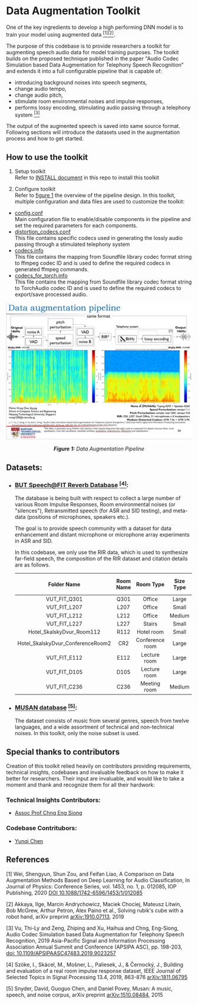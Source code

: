 # Data Augmentation Toolkit
One of the key ingredients to develop a high performing DNN model is to train your model using augmented data [<sup>[1]</sup>](#1)[<sup>[2]</sup>](#2). 

The purpose of this codebase is to provide researchers a toolkit for augmenting speech audio data for model training purposes. The toolkit builds on the proposed technique published in the paper "Audio Codec Simulation based Data Augmentation for Telephony Speech Recognition" and extends it into a full configurable pipeline that is capable of:
- introducing background noises into speech segments, 
- change audio tempo,
- change audio pitch,
- stimulate room environmental noises and impulse responses,
- performs lossy encoding, stimulating audio passing through a telephony system [<sup>[3]</sup>](#3)

The output of the augmented speech is saved into same source format. Following sections will introduce the datasets used in the augmentation process and how to get started.

## How to use the toolkit
1. Setup toolkit
</br>Refer to [INSTALL document](INSTALL.md) in this repo to install this toolkit

2. Configure toolkit
</br>Refer to [figure 1](#fig1) the overview of the pipeline design. In this toolkit, multiple configuration and data files are used to customize the toolkit:
- [config.conf](config.conf)
</br>Main configuration file to enable/disable components in the pipeline and set the required parameters for each components.
- [distortion_codecs.conf](codecs.info)
</br>This file contains specific codecs used in generating the lossly audio passing through a stimulated telephony system
- [codecs.info](codecs.info)
</br>This file contains the mapping from Soundfile library codec format string to ffmpeg codec ID and is used to define the required codecs in generated ffmpeg commands.
- [codecs_for_torch.info](codecs_for_torch.info)
</br>This file contains the mapping from Soundfile library codec format string to TorchAudio codec ID and is used to define the required codecs to export/save processed audio.

<a id="fig1">![alt text](data_augmentation_pipeline.jpg)*<p align="center">**Figure 1:** Data Augmentation Pipeline<p>*</a>

## Datasets:
- ### [BUT Speech@FIT Reverb Database](https://speech.fit.vutbr.cz/software/but-speech-fit-reverb-database ) [<sup>[4]</sup>](#4):

  The database is being built with respect to collect a large number of various Room Impulse Responses, Room environmental noises (or "silences"), Retransmitted speech (for ASR and SID testing), and meta-data (positions of microphones, speakers etc.).

  The goal is to provide speech community with a dataset for data enhancement and distant microphone or microphone array experiments in ASR and SID.

  In this codebase, we only use the RIR data, which is used to synthesize far-field speech, the composition of the RIR dataset and citation details are as follows.

  | Folder Name | Room Name |    Room Type    |  Size Type  | Size (length, depth, height) (m) | (microphone_num x   loudspeaker_num) |
  | :-------: | :-------: | :-------------: | :------------------------------: | :------------------------------: | :----------------------------------: |
  |   VUT_FIT_Q301   |   Q301    |     Office      |     Large      |           10.7x6.9x2.6           |                31 x 3                |
  |   VUT_FIT_L207   |   L207    |     Office      |     Small      |           4.6x6.9x3.1            |                31 x 6                |
  |   VUT_FIT_L212   |   L212    |     Office      |     Medium      |           7.5x4.6x3.1            |                31 x 5                |
  |   VUT_FIT_L227   |   L227    |     Stairs      |     Small      |           6.2x2.6x14.2           |                31 x 5                |
  |   Hotel_SkalskyDvur_Room112   |   R112    |   Hotel room    |     Small      |           4.4x2.8x2.6            |                31 x 5                |
  |   Hotel_SkalskyDvur_ConferenceRoom2   |    CR2    | Conference room |     Large      |          28.2x11.1x3.3           |                31 x 4                |
  |   VUT_FIT_E112   |   E112    |  Lecture room   |     Large      |          11.5x20.1x4.8           |                31 x 2                |
  |   VUT_FIT_D105   |   D105    |  Lecture room   |     Large      |          17.2x22.8x6.9           |                31 x 6                |
  |   VUT_FIT_C236   |   C236    |  Meeting room   |     Medium      |           7.0x4.1x3.6            |               31 x 10                |

- ### [MUSAN database](https://arxiv.org/pdf/1510.08484) [<sup>[5]</sup>](#5):
  The dataset consists of music from several genres, speech from twelve languages, and a wide assortment of technical and non-technical noises. In this toolkit, only the noise subset is used.

## Special thanks to contributors
Creation of this toolkit relied heavily on contributors providing requirements, technical insights, codebases and invaluable feedback on how to make it better for researchers. Their input are invaluable, and would like to take a moment and thank and recognize them for all their hardwork:

### Technical Insights Contributors:
- [Assoc Prof Chng Eng Siong](https://personal.ntu.edu.sg/aseschng/intro1.html)

### Codebase Contritubors:
- [Yunqi Chen](https://github.com/Jasson-Chen/Add_noise_and_rir_to_speech)

## References
<a id="1">[1]</a>
Wei, Shengyun, Shun Zou, and Feifan Liao, 
A Comparison on Data Augmentation Methods Based on Deep Learning for Audio Classification, 
In Journal of Physics: Conference Series, vol. 1453, no. 1, p. 012085, 
IOP Publishing, 
2020
[DOI 10.1088/1742-6596/1453/1/012085](https://iopscience.iop.org/article/10.1088/1742-6596/1453/1/012085)

<a id="2">[2]</a>
Akkaya, Ilge, Marcin Andrychowicz, Maciek Chociej, Mateusz Litwin, Bob McGrew, Arthur Petron, Alex Paino et al., 
Solving rubik's cube with a robot hand, 
arXiv preprint [arXiv:1910.07113](https://arxiv.org/abs/1910.07113), 2019

<a id="3">[3]</a> 
Vu, Thi-Ly and Zeng, Zhiping and Xu, Haihua and Chng, Eng-Siong,
Audio Codec Simulation based Data Augmentation for Telephony Speech Recognition,
2019 Asia-Pacific Signal and Information Processing Association Annual Summit and Conference (APSIPA ASC), 
pp. 198-203, 
[doi: 10.1109/APSIPAASC47483.2019.9023257](https://ieeexplore.ieee.org/document/9023257)

<a id="4">[4]</a>
Szöke, I., Skácel, M., Mošner, L., Paliesek, J., & Černocký, J.,
Building and evaluation of a real room impulse response dataset, 
IEEE Journal of Selected Topics in Signal Processing 13.4, 
2019, 
863-876 [arXiv:1811.06795](https://arxiv.org/abs/1811.06795)

<a id="5">[5]</a>
Snyder, David, Guoguo Chen, and Daniel Povey, 
Musan: A music, speech, and noise corpus, 
arXiv preprint [arXiv:1510.08484](https://arxiv.org/abs/1510.08484), 2015
